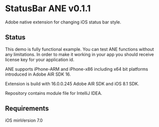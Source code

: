 # StatusBar ANE v0.1.1

Adobe native extension for changing iOS status bar style.

## Status

This demo is fully functional example. You can test ANE functions without any limitations. In order to make it working 
in your app you should receive license key for your application id.

ANE supports iPhone-ARM and iPhone-x86 including x64 bit platforms introduced in Adobe AIR SDK 16.

Extension is build with 16.0.0.245 Adobe AIR SDK and iOS 8.1 SDK.

Repository contains module file for IntelliJ IDEA.

## Requirements

iOS minVersion 7.0

